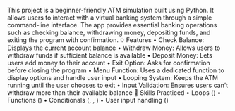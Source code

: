 This project is a beginner-friendly ATM simulation built using Python. It allows users to interact with a virtual banking system through a simple command-line interface. The app provides essential banking operations such as checking balance, withdrawing money, depositing funds, and exiting the program with confirmation.
💡 Features
• 	Check Balance: Displays the current account balance
• 	Withdraw Money: Allows users to withdraw funds if sufficient balance is available
• 	Deposit Money: Lets users add money to their account
• 	Exit Option: Asks for confirmation before closing the program
• 	Menu Function: Uses a dedicated  function to display options and handle user input
• 	Looping System: Keeps the ATM running until the user chooses to exit
• 	Input Validation: Ensures users can’t withdraw more than their available balance
🧠 Skills Practiced
• 	Loops ()
• 	Functions ()
• 	Conditionals (, , )
• 	User input handling ()
